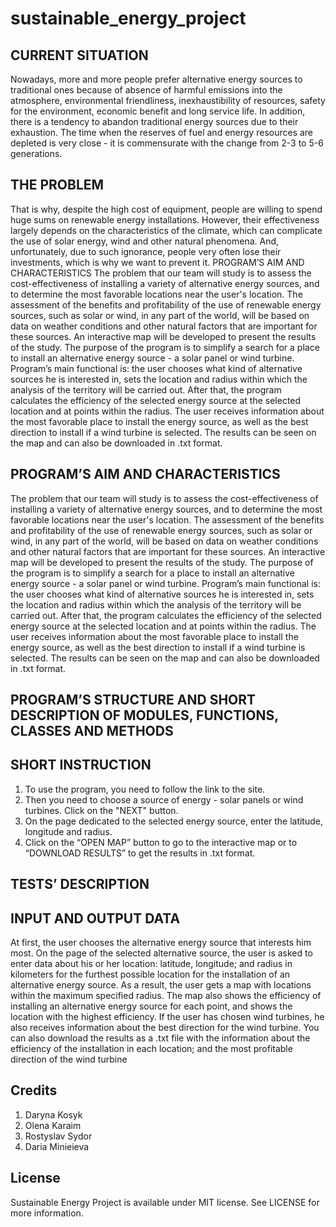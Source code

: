 # sustainable_energy_project

## CURRENT SITUATION
Nowadays, more and more people prefer alternative energy sources to traditional ones because of absence of harmful emissions into the atmosphere, environmental friendliness, inexhaustibility of resources, safety for the environment, economic benefit and long service life. In addition, there is a tendency to abandon traditional energy sources due to their exhaustion. The time when the reserves of fuel and energy resources are depleted is very close - it is commensurate with the change from 2-3 to 5-6 generations.

## THE PROBLEM
That is why, despite the high cost of equipment, people are willing to spend huge sums on renewable energy installations. However, their effectiveness largely depends on the characteristics of the climate, which can complicate the use of solar energy, wind and other natural phenomena. And, unfortunately, due to such ignorance, people very often lose their investments, which is why we want to prevent it.
PROGRAM’S AIM AND CHARACTERISTICS
The problem that our team will study is to assess the cost-effectiveness of installing a variety of alternative energy sources, and to determine the most favorable locations near the user's location. The assessment of the benefits and profitability of the use of renewable energy sources, such as solar or wind, in any part of the world, will be based on data on weather conditions and other natural factors that are important for these sources. An interactive map will be developed to present the results of the study.
The purpose of the program is to simplify a search for a place to install an alternative energy source - a solar panel or wind turbine. Program’s main functional is: the user chooses what kind of alternative sources he is interested in, sets the location and radius within which the analysis of the territory will be carried out. After that, the program calculates the efficiency of the selected energy source at the selected location and at points within the radius. The user receives information about the most favorable place to install the energy source, as well as the best direction to install if a wind turbine is selected. The results can be seen on the map and can also be downloaded in .txt format. 

## PROGRAM’S AIM AND CHARACTERISTICS
The problem that our team will study is to assess the cost-effectiveness of installing a variety of alternative energy sources, and to determine the most favorable locations near the user's location. The assessment of the benefits and profitability of the use of renewable energy sources, such as solar or wind, in any part of the world, will be based on data on weather conditions and other natural factors that are important for these sources. An interactive map will be developed to present the results of the study.
The purpose of the program is to simplify a search for a place to install an alternative energy source - a solar panel or wind turbine. Program’s main functional is: the user chooses what kind of alternative sources he is interested in, sets the location and radius within which the analysis of the territory will be carried out. After that, the program calculates the efficiency of the selected energy source at the selected location and at points within the radius. The user receives information about the most favorable place to install the energy source, as well as the best direction to install if a wind turbine is selected. The results can be seen on the map and can also be downloaded in .txt format. 


## PROGRAM’S STRUCTURE AND SHORT DESCRIPTION OF MODULES, FUNCTIONS, CLASSES AND METHODS


## SHORT INSTRUCTION
1. To use the program, you need to follow the link to the site.
2. Then you need to choose a source of energy - solar panels or wind turbines. Click on the "NEXT" button.
3. On the page dedicated to the selected energy source, enter the latitude, longitude and radius.
4. Click on the “OPEN MAP” button to go to the interactive map or to “DOWNLOAD RESULTS” to get the results in .txt format.


## TESTS’ DESCRIPTION


## INPUT AND OUTPUT DATA
At first, the user chooses the alternative energy source that interests him most. On the page of the selected alternative source, the user is asked to enter data about his or her location: latitude, longitude;  and radius in kilometers for the furthest possible location for the installation of an alternative energy source. As a result, the user gets a map with locations within the maximum specified radius. The map also shows the efficiency of installing an alternative energy source for each point, and shows the location with the highest efficiency. If the user has chosen wind turbines, he also receives information about the best direction for the wind turbine. You can also download the results as a .txt file with the information about the efficiency of the installation in each location; and the most profitable direction of the wind turbine



## Credits
1. Daryna Kosyk
2. Olena Karaim
3. Rostyslav Sydor
4. Daria Minieieva

## License
Sustainable Energy Project is available under MIT license. See LICENSE for more information.
